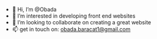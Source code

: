 - 👋 Hi, I’m @Obada
- 👀 I’m interested in developing front end websites
- 💞️ I’m looking to collaborate on creating a great website
- 📫 get in touch on: obada.baracat1@gmail.com

<!---
Obada-barakat/Obada-barakat is a ✨ special ✨ repository because its `README.md` (this file) appears on your GitHub profile.
You can click the Preview link to take a look at your changes.
--->
